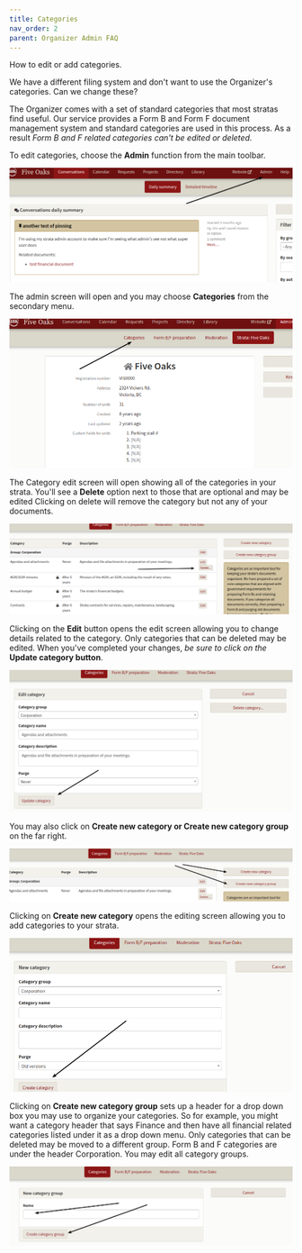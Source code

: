 ```yaml
---
title: Categories
nav_order: 2
parent: Organizer Admin FAQ
---
```


How to edit or add categories.

We have a different filing system and don't want to use the Organizer's categories.  Can we change these?

The Organizer comes with a set of standard categories that most stratas find useful.  Our service provides a Form B and Form F document management system and standard categories are used in this process.  As a result *Form B and F related categories can't be edited or deleted.*

To edit categories, choose the **Admin** function from the main toolbar.

![](categories/category1.png)

The admin screen will open and you may choose **Categories** from the secondary menu.

![](categories/category2.png)

The Category edit screen will open showing all of the categories in your strata.  You'll see a **Delete** option next to those that are optional and may be edited  Clicking on delete will remove the category but not any of your documents.

![](categories/category3.png)

Clicking on the **Edit** button opens the edit screen allowing you to change details related to the category.  Only categories that can be deleted may be edited.  When you've completed your changes, *be sure to click on the* **Update category button**.

![](categories/category4.png)

You may also click on **Create new category or Create new category group** on the far right. 

![](categories/category5.png)

Clicking on **Create new category** opens the editing screen allowing you to add categories to your strata.

![](categories/category6.png)

Clicking on **Create new category group** sets up a header for a drop down box you may use to organize your categories.  So for example, you might want a category header that says Finance and then have all financial related categories listed under it as a drop down menu.  Only categories that can be deleted may be moved to a different group.  Form B and F categories are under the header Corporation.  You may edit all category groups.

![](categories/category7.png)
